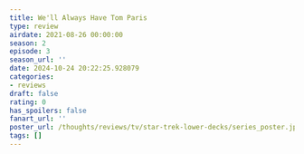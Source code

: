 ```yaml
---
title: We'll Always Have Tom Paris
type: review
airdate: 2021-08-26 00:00:00
season: 2
episode: 3
season_url: ''
date: 2024-10-24 20:22:25.928079
categories:
- reviews
draft: false
rating: 0
has_spoilers: false
fanart_url: ''
poster_url: /thoughts/reviews/tv/star-trek-lower-decks/series_poster.jpg
tags: []
---
```


